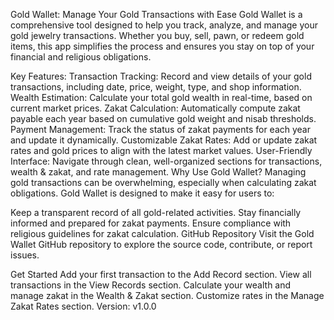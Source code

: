 Gold Wallet: Manage Your Gold Transactions with Ease
Gold Wallet is a comprehensive tool designed to help you track, analyze, and manage your gold jewelry transactions. Whether you buy, sell, pawn, or redeem gold items, this app simplifies the process and ensures you stay on top of your financial and religious obligations.

Key Features:
Transaction Tracking: Record and view details of your gold transactions, including date, price, weight, type, and shop information.
Wealth Estimation: Calculate your total gold wealth in real-time, based on current market prices.
Zakat Calculation: Automatically compute zakat payable each year based on cumulative gold weight and nisab thresholds.
Payment Management: Track the status of zakat payments for each year and update it dynamically.
Customizable Zakat Rates: Add or update zakat rates and gold prices to align with the latest market values.
User-Friendly Interface: Navigate through clean, well-organized sections for transactions, wealth & zakat, and rate management.
Why Use Gold Wallet?
Managing gold transactions can be overwhelming, especially when calculating zakat obligations. Gold Wallet is designed to make it easy for users to:

Keep a transparent record of all gold-related activities.
Stay financially informed and prepared for zakat payments.
Ensure compliance with religious guidelines for zakat calculation.
GitHub Repository
Visit the Gold Wallet GitHub repository to explore the source code, contribute, or report issues.

Get Started
Add your first transaction to the Add Record section.
View all transactions in the View Records section.
Calculate your wealth and manage zakat in the Wealth & Zakat section.
Customize rates in the Manage Zakat Rates section.
Version: v1.0.0
